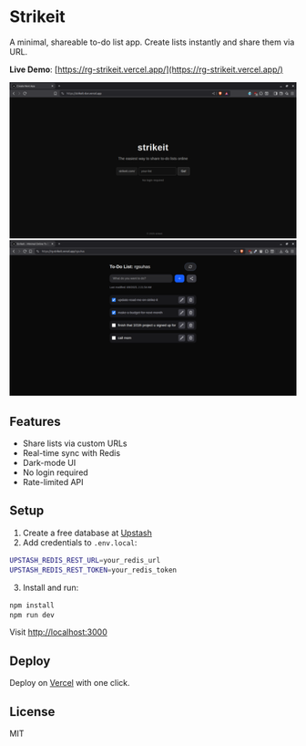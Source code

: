 # Strikeit

A minimal, shareable to-do list app. Create lists instantly and share them via URL.

**Live Demo**: [https://rg-strikeit.vercel.app/](https://rg-strikeit.vercel.app/)

![Homepage](img/image.png)
![list](img/list.png)


## Features

- Share lists via custom URLs
- Real-time sync with Redis
- Dark-mode UI
- No login required
- Rate-limited API

## Setup

1. Create a free database at [Upstash](https://console.upstash.com/)
2. Add credentials to `.env.local`:

```bash
UPSTASH_REDIS_REST_URL=your_redis_url
UPSTASH_REDIS_REST_TOKEN=your_redis_token
```

3. Install and run:

```bash
npm install
npm run dev
```

Visit [http://localhost:3000](http://localhost:3000)

## Deploy

Deploy on [Vercel](https://vercel.com/) with one click.

## License

MIT